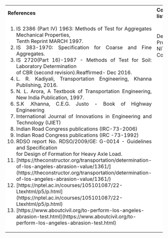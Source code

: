 <table style="text-align:justify;">
<tr style="background-color: white">
<th>References</th>
<th>Contributors list</th>
</tr>
<tr style="text-align:justify;padding-top:0px;background-color: white">
<td style="text-align:justify;padding-top:0px;">
<ol style="padding-top:0px">
<li>IS 2386 (Part IV) 1963: Methods of Test for Aggregates Mechanical Properties,<br/> Tenth Reprint MARCH 1997.</li>
<li>IS 383-1970: Specification for Coarse and Fine Aggregates.</li>
<li>IS 2720(Part 16)-1987 - Methods of Test for Soil: Laboratory Determination<br/> of CBR (second revision).Reaffirmed- Dec 2016.</li>
<li>L. R. Kadiyali, Transportation Engineering, Khanna Publishing, 2016.</li>
<li>N. L. Arora, A Textbook of Transportation Engineering, New India Publication, 1997.</li>
<li>S.K .Khanna, C.E.G. Justo - Book of Highway Engineering</li>
<li>International Journal of Innovations in Engineering and Technology (IJIET)</li>
<li>Indian Road Congress publications (IRC-73-2006)</li>
<li>Indian Road Congress publications (IRC -73-1992)</li>
<li>RDSO report No. RDSO/2009/GE: G-0014 - Guidelines and Specification  <br/> for Design of Formation for Heavy Axle Load.</li>
<li>[https://theconstructor.org/transportation/determination-of-los-angeles-abrasion-value/1361/](https://theconstructor.org/transportation/determination-of-los-angeles-abrasion-value/1361/)</li>
<li>[https://nptel.ac.in/courses/105101087/22-Ltexhtml/p5/p.html](https://nptel.ac.in/courses/105101087/22-Ltexhtml/p5/p.html)</li>
<li>[https://www.aboutcivil.org/to-perform-los-angeles-abrasion-test.html](https://www.aboutcivil.org/to-perform-los-angeles-abrasion-test.html)</li>
</ol>
</td>
<td style="text-align:justify;padding-top:0px;">Developer: Dr. Pruthviraj U | NITK</br>
Contributors:
<ul style="list-style-type: none;">
<li>Akshaya | NITK</li>
<li>Swathi Shetty | NITK</li>
<li>Aishwarya Shetty | NITK</li>
<li>Aishwarya Hegde | NITK</li>
<li>H.D Sumanth (16Cv114) | NITK</li>
<li>Ujwal M (16CV146) | NITK</li>
<li>Vathan K (16CV147) | NITK</li>
<li>Sushamitha Wadde | NITK</li>
</ul></td>
</tr>
</table>